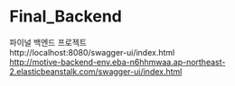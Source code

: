 # Final_Backend
파이널 백엔드 프로젝트
<br>
http://localhost:8080/swagger-ui/index.html
<br>
http://motive-backend-env.eba-n6hhmwaa.ap-northeast-2.elasticbeanstalk.com/swagger-ui/index.html
